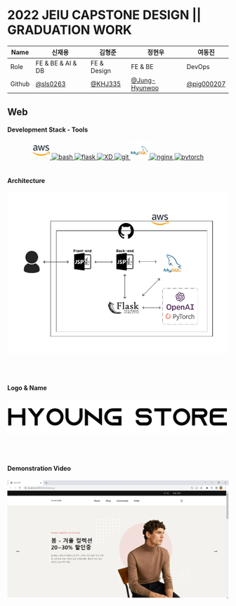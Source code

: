 # 2022 JEIU CAPSTONE DESIGN || GRADUATION WORK 

| Name    | 신재용  | 김형준  | 정현우   | 여동진  |
| ------- | --------------------------------------------- | --------------------------------------------- | --------------------------------------------- | --------------------------------------------- |
| Role    | FE & BE & AI & DB   | FE & Design       | FE & BE       | DevOps      |
| Github  | [@sls0263](https://github.com/sls0263) | [@KHJ335](https://github.com/KHJ335) | [@Jung-Hyunwoo](https://github.com/Jung-Hyunwoo) | [@pig000207](https://github.com/pig000207) |

## Web

#### Development Stack - Tools

<p align="center"> 
<a href="https://aws.amazon.com" target="_blank" rel="noreferrer"> 
  <img src="https://raw.githubusercontent.com/devicons/devicon/master/icons/amazonwebservices/amazonwebservices-original-wordmark.svg" alt="aws" width="40" height="40"/> 
</a> 
<a href="https://www.gnu.org/software/bash/" target="_blank" rel="noreferrer"> 
  <img src="https://www.vectorlogo.zone/logos/gnu_bash/gnu_bash-icon.svg" alt="bash" width="40" height="40"/> 
</a> 
<a href="https://www.flask.com/" target="_blank" rel="noreferrer"> 
  <img src="https://cdn.worldvectorlogo.com/logos/flask.svg" alt="flask" width="40" height="40"/> 
</a> 
<a href="https://getbootstrap.kr/" target="_blank" rel="noreferrer"> 
  <img src="https://www.vectorlogo.zone/logos/getbootstrap/getbootstrap-icon.svg" alt="XD" width="40" height="40"/> 
</a> 
<a href="https://git-scm.com/" target="_blank" rel="noreferrer"> 
  <img src="https://www.vectorlogo.zone/logos/git-scm/git-scm-icon.svg" alt="git" width="40" height="40"/> 
</a> 
<a href="https://www.mysql.com/" target="_blank" rel="noreferrer"> 
  <img src="https://raw.githubusercontent.com/devicons/devicon/master/icons/mysql/mysql-original-wordmark.svg" alt="mysql" width="40" height="40"/> 
</a> 
<a href="https://www.java.com/ko/" target="_blank" rel="noreferrer"> 
  <img src="https://www.vectorlogo.zone/logos/java/java-vertical.svg" alt="nginx" width="40" height="40"/> 
</a>
<a href="https://pytorch.org/" target="_blank" rel="noreferrer"> 
  <img src="https://www.vectorlogo.zone/logos/pytorch/pytorch-icon.svg" alt="pytorch" width="40" height="40"/> 
</a> 

<br>
<br>

#### Architecture
<p align="center">
<img width="700px" src="/profile/image/Skill Architecture.jpg" />
</p>

<br>
<br>

#### Logo & Name
<p align="center">
<img width="700px" src="/profile/image/logo.png" />
</p>

<br>
<br>

#### Demonstration Video
<p align="center">
<a href="https://www.youtube.com/watch?v=LDhX1-1IypA"><img width="700px" src="/profile/image/index.PNG" /> </a>
</p>
